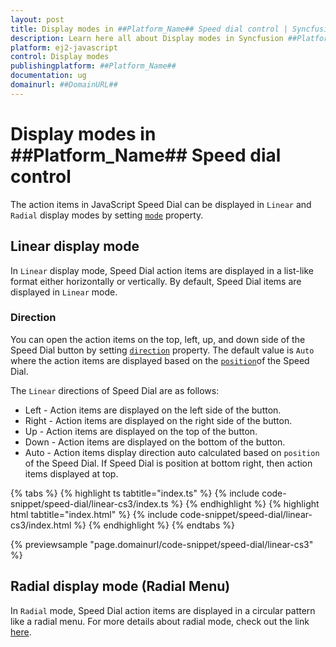 ```yaml
---
layout: post
title: Display modes in ##Platform_Name## Speed dial control | Syncfusion
description: Learn here all about Display modes in Syncfusion ##Platform_Name## Speed dial control of Syncfusion Essential JS 2 and more.
platform: ej2-javascript
control: Display modes 
publishingplatform: ##Platform_Name##
documentation: ug
domainurl: ##DomainURL##
---
```


# Display modes in ##Platform_Name## Speed dial control

The action items in JavaScript Speed Dial can be displayed in `Linear` and `Radial` display modes by setting [`mode`](../api/speed-dial#mode) property.

## Linear display mode

In `Linear` display mode, Speed Dial action items are displayed in a list-like format either horizontally or vertically. By default, Speed Dial items are displayed in `Linear` mode.

### Direction

You can open the action items on the top, left, up, and down side of the Speed Dial button by setting [`direction`](../api/speed-dial#direction) property. The default value is `Auto` where the action items are displayed based on the [`position`](../api/speed-dial#position)of the Speed Dial.

The `Linear` directions of Speed Dial are as follows:

* Left - Action items are displayed on the left side of the button.
* Right - Action items are displayed on the right side of the button.
* Up - Action items are displayed on the top of the button.
* Down - Action items are displayed on the bottom of the button.
* Auto - Action items display direction auto calculated based on `position` of the Speed Dial. If Speed Dial is position at bottom right, then action items displayed at top.

{% tabs %}
{% highlight ts tabtitle="index.ts" %}
{% include code-snippet/speed-dial/linear-cs3/index.ts %}
{% endhighlight %}
{% highlight html tabtitle="index.html" %}
{% include code-snippet/speed-dial/linear-cs3/index.html %}
{% endhighlight %}
{% endtabs %}
          
{% previewsample "page.domainurl/code-snippet/speed-dial/linear-cs3" %}

## Radial display mode (Radial Menu)

In `Radial` mode, Speed Dial action items are displayed in a circular pattern like a radial menu. For more details about radial mode, check out the link [here](https://ej2.syncfusion.com/documentation/speed-dial/radial-menu/).
